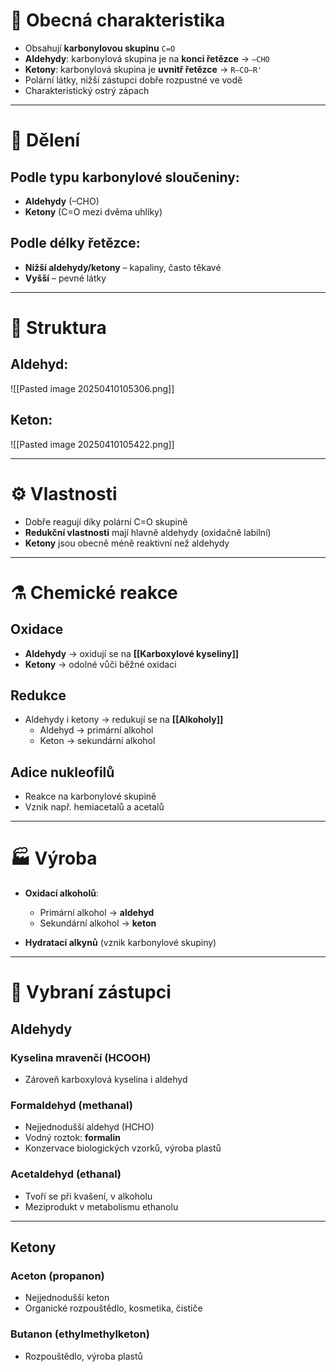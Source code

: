 # 🔹 Obecná charakteristika
- Obsahují **karbonylovou skupinu** `C=O`
- **Aldehydy**: karbonylová skupina je na **konci řetězce** → `–CHO`
- **Ketony**: karbonylová skupina je **uvnitř řetězce** → `R–CO–R'`
- Polární látky, nižší zástupci dobře rozpustné ve vodě
- Charakteristický ostrý zápach

---

# 🧩 Dělení

## Podle typu karbonylové sloučeniny:
- **Aldehydy** (–CHO)
- **Ketony** (C=O mezi dvěma uhlíky)

## Podle délky řetězce:
- **Nižší aldehydy/ketony** – kapaliny, často těkavé
- **Vyšší** – pevné látky

---

# 🧬 Struktura

## Aldehyd:
![[Pasted image 20250410105306.png]]
## Keton:
![[Pasted image 20250410105422.png]]

---

# ⚙️ Vlastnosti
- Dobře reagují díky polární C=O skupině
- **Redukční vlastnosti** mají hlavně aldehydy (oxidačně labilní)
- **Ketony** jsou obecně méně reaktivní než aldehydy

---

# ⚗️ Chemické reakce

## Oxidace
- **Aldehydy** → oxidují se na **[[Karboxylové kyseliny]]**
- **Ketony** → odolné vůči běžné oxidaci

## Redukce
- Aldehydy i ketony → redukují se na **[[Alkoholy]]**
  - Aldehyd → primární alkohol
  - Keton → sekundární alkohol

## Adice nukleofilů
- Reakce na karbonylové skupině
- Vznik např. hemiacetalů a acetalů

---

# 🏭 Výroba

- **Oxidací alkoholů**:
  - Primární alkohol → **aldehyd**
  - Sekundární alkohol → **keton**

- **Hydratací alkynů** (vznik karbonylové skupiny)

---

# 🔬 Vybraní zástupci

## Aldehydy

### Kyselina mravenčí (HCOOH)
- Zároveň karboxylová kyselina i aldehyd

### Formaldehyd (methanal)
- Nejjednodušší aldehyd (HCHO)
- Vodný roztok: **formalin**
- Konzervace biologických vzorků, výroba plastů

### Acetaldehyd (ethanal)
- Tvoří se při kvašení, v alkoholu
- Meziprodukt v metabolismu ethanolu

---

## Ketony

### Aceton (propanon)
- Nejjednodušší keton
- Organické rozpouštědlo, kosmetika, čističe

### Butanon (ethylmethylketon)
- Rozpouštědlo, výroba plastů

